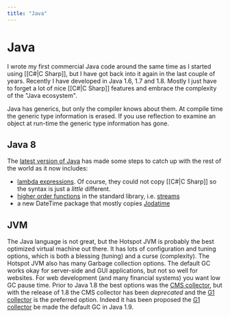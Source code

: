 ```yaml
---
title: "Java"
---
```

# Java

I wrote my first commercial Java code around the same time as I started using [[C#|C Sharp]], but I have got back into it again in the last couple of years. Recently I have developed in Java 1.6, 1.7 and 1.8.  Mostly I just have to forget a lot of nice [[C#|C Sharp]] features and embrace the complexity of the "Java ecosystem".

Java has generics, but only the compiler knows about them.  At compile time the generic type information is erased.  If you use reflection to examine an object at run-time the generic type information has gone.

## Java 8

The [latest version of Java](http://www.oracle.com/technetwork/java/javase/overview/java8-2100321.html) has made some steps to catch up with the rest of the world as it now includes:

+ [lambda expressions](https://en.wikipedia.org/wiki/Anonymous_function#Java). Of course, they could not copy [[C#|C Sharp]] so the syntax is just a _little_ different.
+ [higher order functions](https://en.wikipedia.org/wiki/Higher-order_function) in the standard library, i.e. [streams](https://docs.oracle.com/javase/8/docs/api/java/util/stream/Stream.html)
+ a new DateTime package that mostly copies [Jodatime](http://www.joda.org/joda-time/)

## JVM

The Java language is not great, but the Hotspot JVM is probably the best optimized virtual machine out there.  It has lots of configuration and tuning options, which is both a blessing (tuning) and a curse (complexity).
The Hotspot JVM also has many Garbage collection options.  The default GC works okay for server-side and GUI applications, but not so well for websites.  For web development (and many financial systems) you want low GC pause time.  Prior to Java 1.8 the best options was the [CMS collector](https://docs.oracle.com/javase/8/docs/technotes/guides/vm/gctuning/cms.html), but with the release of 1.8 the CMS collector has been _deprecated_ and the [G1 collector](http://www.oracle.com/technetwork/java/javase/tech/g1-intro-jsp-135488.html) is the preferred option.   Indeed it has been proposed the [G1 collector](http://www.oracle.com/technetwork/java/javase/tech/g1-intro-jsp-135488.html) be made the default GC in Java 1.9.